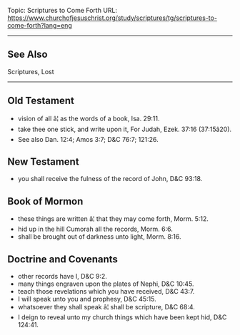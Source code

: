 Topic: Scriptures to Come Forth
URL: https://www.churchofjesuschrist.org/study/scriptures/tg/scriptures-to-come-forth?lang=eng

---

## See Also

Scriptures, Lost

---

## Old Testament

- vision of all â¦ as the words of a book, Isa. 29:11.
- take thee one stick, and write upon it, For Judah, Ezek. 37:16 (37:15â20).
- See also Dan. 12:4; Amos 3:7; D&C 76:7; 121:26.

## New Testament

- you shall receive the fulness of the record of John, D&C 93:18.

## Book of Mormon

- these things are written â¦ that they may come forth, Morm. 5:12.
- hid up in the hill Cumorah all the records, Morm. 6:6.
- shall be brought out of darkness unto light, Morm. 8:16.

## Doctrine and Covenants

- other records have I, D&C 9:2.
- many things engraven upon the plates of Nephi, D&C 10:45.
- teach those revelations which you have received, D&C 43:7.
- I will speak unto you and prophesy, D&C 45:15.
- whatsoever they shall speak â¦ shall be scripture, D&C 68:4.
- I deign to reveal unto my church things which have been kept hid, D&C 124:41.

